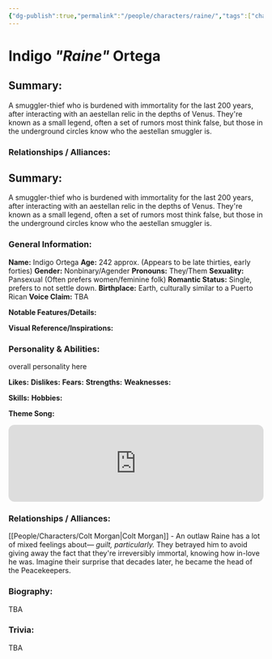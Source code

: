 ```yaml
---
{"dg-publish":true,"permalink":"/people/characters/raine/","tags":["characters"],"dgHomeLink":true,"dgShowLocalGraph":true}
---
```


# Indigo *"Raine"* Ortega

## Summary: 

A smuggler-thief who is burdened with immortality for the last 200 years, after interacting with an aestellan relic in the depths of Venus. They're known as a small legend, often a set of rumors most think false, but those in the underground circles know who the aestellan smuggler is.


### Relationships / Alliances:




## Summary: 

A smuggler-thief who is burdened with immortality for the last 200 years, after interacting with an aestellan relic in the depths of Venus. They're known as a small legend, often a set of rumors most think false, but those in the underground circles know who the aestellan smuggler is.

### General Information:

**Name:** Indigo Ortega
**Age:** 242 approx. (Appears to be late thirties, early forties)
**Gender:** Nonbinary/Agender
**Pronouns:** They/Them
**Sexuality:** Pansexual (Often prefers women/feminine folk)
**Romantic Status:** Single, prefers to not settle down.
**Birthplace:** Earth, culturally similar to a Puerto Rican
**Voice Claim:** TBA

**Notable Features/Details:**

**Visual Reference/Inspirations:**

### Personality & Abilities:
overall personality here

**Likes:**
**Dislikes:**
**Fears:**
**Strengths:**
**Weaknesses:**

**Skills:**
**Hobbies:**

**Theme Song:** 
<iframe style="border-radius:12px" src="https://open.spotify.com/embed/track/7kOlqMHboyS604AmNVM4Zy?utm_source=generator" width="100%" height="152" frameBorder="0" allowfullscreen="" allow="autoplay; clipboard-write; encrypted-media; fullscreen; picture-in-picture" loading="lazy"></iframe>

### Relationships / Alliances:

[[People/Characters/Colt Morgan\|Colt Morgan]] - An outlaw Raine has a lot of mixed feelings about— *guilt, particularly.* They betrayed him to avoid giving away the fact that they're irreversibly immortal, knowing how in-love he was. Imagine their surprise that decades later, he became the head of the Peacekeepers.

### Biography: 

TBA

### Trivia: 

TBA





